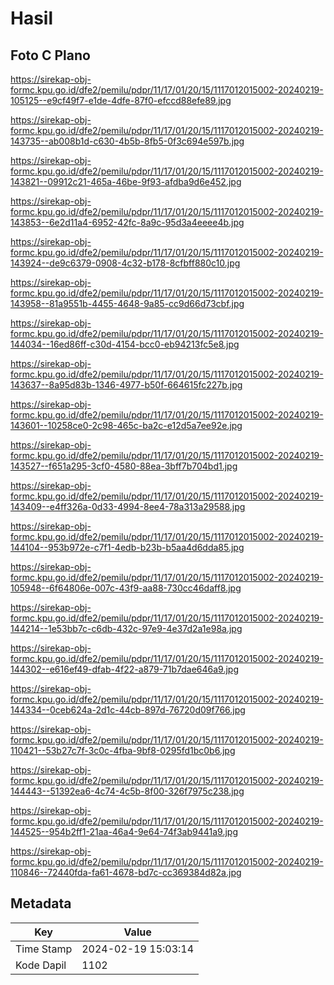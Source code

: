 # Hasil

## Foto C Plano

https://sirekap-obj-formc.kpu.go.id/dfe2/pemilu/pdpr/11/17/01/20/15/1117012015002-20240219-105125--e9cf49f7-e1de-4dfe-87f0-efccd88efe89.jpg

https://sirekap-obj-formc.kpu.go.id/dfe2/pemilu/pdpr/11/17/01/20/15/1117012015002-20240219-143735--ab008b1d-c630-4b5b-8fb5-0f3c694e597b.jpg

https://sirekap-obj-formc.kpu.go.id/dfe2/pemilu/pdpr/11/17/01/20/15/1117012015002-20240219-143821--09912c21-465a-46be-9f93-afdba9d6e452.jpg

https://sirekap-obj-formc.kpu.go.id/dfe2/pemilu/pdpr/11/17/01/20/15/1117012015002-20240219-143853--6e2d11a4-6952-42fc-8a9c-95d3a4eeee4b.jpg

https://sirekap-obj-formc.kpu.go.id/dfe2/pemilu/pdpr/11/17/01/20/15/1117012015002-20240219-143924--de9c6379-0908-4c32-b178-8cfbff880c10.jpg

https://sirekap-obj-formc.kpu.go.id/dfe2/pemilu/pdpr/11/17/01/20/15/1117012015002-20240219-143958--81a9551b-4455-4648-9a85-cc9d66d73cbf.jpg

https://sirekap-obj-formc.kpu.go.id/dfe2/pemilu/pdpr/11/17/01/20/15/1117012015002-20240219-144034--16ed86ff-c30d-4154-bcc0-eb94213fc5e8.jpg

https://sirekap-obj-formc.kpu.go.id/dfe2/pemilu/pdpr/11/17/01/20/15/1117012015002-20240219-143637--8a95d83b-1346-4977-b50f-664615fc227b.jpg

https://sirekap-obj-formc.kpu.go.id/dfe2/pemilu/pdpr/11/17/01/20/15/1117012015002-20240219-143601--10258ce0-2c98-465c-ba2c-e12d5a7ee92e.jpg

https://sirekap-obj-formc.kpu.go.id/dfe2/pemilu/pdpr/11/17/01/20/15/1117012015002-20240219-143527--f651a295-3cf0-4580-88ea-3bff7b704bd1.jpg

https://sirekap-obj-formc.kpu.go.id/dfe2/pemilu/pdpr/11/17/01/20/15/1117012015002-20240219-143409--e4ff326a-0d33-4994-8ee4-78a313a29588.jpg

https://sirekap-obj-formc.kpu.go.id/dfe2/pemilu/pdpr/11/17/01/20/15/1117012015002-20240219-144104--953b972e-c7f1-4edb-b23b-b5aa4d6dda85.jpg

https://sirekap-obj-formc.kpu.go.id/dfe2/pemilu/pdpr/11/17/01/20/15/1117012015002-20240219-105948--6f64806e-007c-43f9-aa88-730cc46daff8.jpg

https://sirekap-obj-formc.kpu.go.id/dfe2/pemilu/pdpr/11/17/01/20/15/1117012015002-20240219-144214--1e53bb7c-c6db-432c-97e9-4e37d2a1e98a.jpg

https://sirekap-obj-formc.kpu.go.id/dfe2/pemilu/pdpr/11/17/01/20/15/1117012015002-20240219-144302--e616ef49-dfab-4f22-a879-71b7dae646a9.jpg

https://sirekap-obj-formc.kpu.go.id/dfe2/pemilu/pdpr/11/17/01/20/15/1117012015002-20240219-144334--0ceb624a-2d1c-44cb-897d-76720d09f766.jpg

https://sirekap-obj-formc.kpu.go.id/dfe2/pemilu/pdpr/11/17/01/20/15/1117012015002-20240219-110421--53b27c7f-3c0c-4fba-9bf8-0295fd1bc0b6.jpg

https://sirekap-obj-formc.kpu.go.id/dfe2/pemilu/pdpr/11/17/01/20/15/1117012015002-20240219-144443--51392ea6-4c74-4c5b-8f00-326f7975c238.jpg

https://sirekap-obj-formc.kpu.go.id/dfe2/pemilu/pdpr/11/17/01/20/15/1117012015002-20240219-144525--954b2ff1-21aa-46a4-9e64-74f3ab9441a9.jpg

https://sirekap-obj-formc.kpu.go.id/dfe2/pemilu/pdpr/11/17/01/20/15/1117012015002-20240219-110846--72440fda-fa61-4678-bd7c-cc369384d82a.jpg


## Metadata

| Key        | Value               |
| ---------- | ------------------- |
| Time Stamp | 2024-02-19 15:03:14 |
| Kode Dapil | 1102                |



